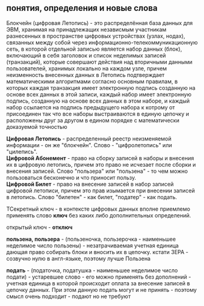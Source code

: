 ## понятия, определения и новые слова

Блокчейн (цифровая Летопись) - это распределённая база данных для ЭВМ, хранимая на принадлежащих независмым участникам разнесенных в пространстве цифровых устройствах (узлах, нодах), связанных между собой через информационно-телекоммуникационную сеть, в которой отдельной записью является набор данных (блок), включающий в себя заголовок и список неделимых записей (транзакций), которые совершают действия над вторичными данными пользователей, хранимых локально на каждом узле, причем неизменность внесенных данных в Летопись подтверждает математическими алгоритмами согласно основным правилам, в которых каждая транзакция имеет электронную подпись созданную на основе всех данных в этой записи, каждый набор имеет электронную подпись, созданную на основе всех данных в этом наборе, и каждый набор ссылается на подпись предыдущего набора к котрому от присоединен так что все наборы выстраиваются в единую цепочку и расположены друг за другом в едином порядке с математически доказуемой точностью 

**Цифровая Летопись** - распределенный реестр неизменяемой информации - он же "блокчейн". Слово - "цифролетопись" или "цилепись".  
**Цифровой Абонемент** - право на сборку записей в наборы и внесения их в цифровую летопись, причем это право не исчезает после сборки и внесения записей. Слово "пользера" или "пользена" - то чем можно пользоваться бесконечно и что приносит пользу.  
**Цифровой Билет** - право на внесение записей в набор записей цифровой летописи, причем это прав изымается при внесении записей в летопись. Слово "билетен" - как билет, "податер" - как подать.  

ТСекретный ключ - в контексте цифровых данных вполне приемлемо применять слово **ключ** без каких либо дополнительных определений.

открытый ключ - **отключ**

**пользена, пользера** - (пользеночка, пользерочка - наименьшее неделимое число пользены) - незатрачиваемая учетная единица дающая право собирать блоки и вносить их в цепочку. кстати ЗЕРА - созвучно нулю в англ-языке, поэтому лучше Пользена

**подать** - (податочка, податушка - наименьшее неделимое число подати) - устаревшее слово - его можно применять без дополнений - учетная единица в которой происходит оплата за внесение записей в цепочку данных. При этом данную подать могут и не принять - поэтому смысл очень подходит - подают но не требуют
